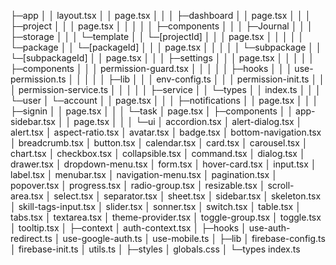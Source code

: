 ├─app
│  │  layout.tsx
│  │  page.tsx
│  │
│  ├─dashboard
│  │      page.tsx
│  │
│  ├─project
│  │  │  page.tsx
│  │  │
│  │  ├─components
│  │  │  ├─Journal
│  │  │  ├─storage
│  │  │  └─template
│  │  └─[projectId]
│  │      │  page.tsx
│  │      │
│  │      └─package
│  │          └─[packageId]
│  │              │  page.tsx
│  │              │
│  │              └─subpackage
│  │                  └─[subpackageId]
│  │                          page.tsx
│  │
│  ├─settings
│  │  │  page.tsx
│  │  │
│  │  ├─components
│  │  │      permission-guard.tsx
│  │  │
│  │  ├─hooks
│  │  │      use-permission.ts
│  │  │
│  │  ├─lib
│  │  │      env-config.ts
│  │  │      permission-init.ts
│  │  │      permission-service.ts
│  │  │
│  │  ├─service
│  │  └─types
│  │          index.ts
│  │
│  └─user
│      └─account
│          │  page.tsx
│          │
│          ├─notifications
│          │      page.tsx
│          │
│          ├─signin
│          │      page.tsx
│          │
│          └─task
│                  page.tsx
│
├─components
│  │  app-sidebar.tsx
│  │  page.tsx
│  │
│  └─ui
│          accordion.tsx
│          alert-dialog.tsx
│          alert.tsx
│          aspect-ratio.tsx
│          avatar.tsx
│          badge.tsx
│          bottom-navigation.tsx
│          breadcrumb.tsx
│          button.tsx
│          calendar.tsx
│          card.tsx
│          carousel.tsx
│          chart.tsx
│          checkbox.tsx
│          collapsible.tsx
│          command.tsx
│          dialog.tsx
│          drawer.tsx
│          dropdown-menu.tsx
│          form.tsx
│          hover-card.tsx
│          input.tsx
│          label.tsx
│          menubar.tsx
│          navigation-menu.tsx
│          pagination.tsx
│          popover.tsx
│          progress.tsx
│          radio-group.tsx
│          resizable.tsx
│          scroll-area.tsx
│          select.tsx
│          separator.tsx
│          sheet.tsx
│          sidebar.tsx
│          skeleton.tsx
│          skill-tags-input.tsx
│          slider.tsx
│          sonner.tsx
│          switch.tsx
│          table.tsx
│          tabs.tsx
│          textarea.tsx
│          theme-provider.tsx
│          toggle-group.tsx
│          toggle.tsx
│          tooltip.tsx
│
├─context
│      auth-context.tsx
│
├─hooks
│      use-auth-redirect.ts
│      use-google-auth.ts
│      use-mobile.ts
│
├─lib
│      firebase-config.ts
│      firebase-init.ts
│      utils.ts
│
├─styles
│      globals.css
│
└─types
        index.ts